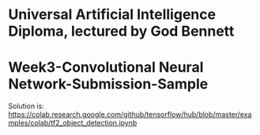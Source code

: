 # Universal Artificial Intelligence Diploma, lectured by God Bennett

# Week3-Convolutional Neural Network-Submission-Sample


Solution is:
https://colab.research.google.com/github/tensorflow/hub/blob/master/examples/colab/tf2_object_detection.ipynb
